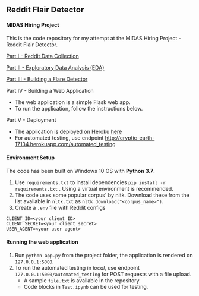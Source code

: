 ## Reddit Flair Detector

#### MIDAS Hiring Project

This is the code repository for my attempt at the MIDAS Hiring Project - Reddit Flair Detector. 

[Part I - Reddit Data Collection](https://github.com/vishakha-lall/MIDAS_Hiring_Project/blob/master/Part%201%20-%20Reddit%20Data%20Collection.ipynb) 

[Part II - Exploratory Data Analysis (EDA)](https://github.com/vishakha-lall/MIDAS_Hiring_Project/blob/master/Part%202%20-%20Exploratory%20Data%20Analysis.ipynb)

[Part III - Building a Flare Detector](https://github.com/vishakha-lall/MIDAS_Hiring_Project/blob/master/Part%203%20-%20Build%20a%20Flair%20Detector.ipynb)

Part IV - Building a Web Application

- The web application is a simple Flask web app. 
- To run the application, follow the instructions below. 

Part V - Deployment

- The application is deployed on Heroku [here](http://cryptic-earth-17134.herokuapp.com/)
- For automated testing, use endpoint http://cryptic-earth-17134.herokuapp.com/automated_testing

#### Environment Setup

The code has been built on Windows 10 OS with **Python 3.7**. 

1. Use `requirements.txt` to install dependencies `pip install -r requirements.txt` . Using a virtual environment is recommended. 
2. The code uses some popular corpus' by nltk. Download these from the list available in `nltk.txt` as `nltk.download("<corpus_name>")`.
3. Create a `.env` file with Reddit configs
```
CLIENT_ID=<your client ID>
CLIENT_SECRET=<your client secret>
USER_AGENT=<your user agent>
```

#### Running the web application

1. Run `python app.py` from the project folder, the application is rendered on `127.0.0.1:5000`.
2. To run the automated testing in *local*, use endpoint `127.0.0.1:5000/automated_testing` for POST requests with a file upload. 
   - A sample `file.txt` is available in the repository.
   - Code blocks in `Test.ipynb` can be used for testing.
